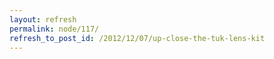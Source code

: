 ```yaml
---
layout: refresh
permalink: node/117/
refresh_to_post_id: /2012/12/07/up-close-the-tuk-lens-kit
---
```

